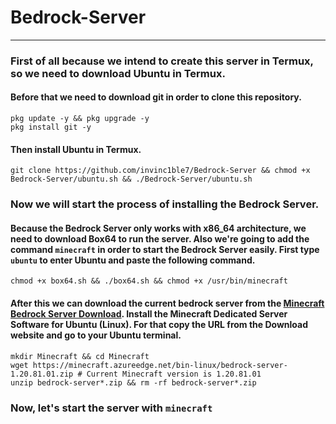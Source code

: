 # Bedrock-Server
***
### First of all because we intend to create this server in Termux, so we need to download Ubuntu in Termux.
#### Before that we need to download git in order to clone this repository.
```shell
pkg update -y && pkg upgrade -y
pkg install git -y
```
#### Then install Ubuntu in Termux.
```shell
git clone https://github.com/invinc1ble7/Bedrock-Server && chmod +x Bedrock-Server/ubuntu.sh && ./Bedrock-Server/ubuntu.sh
```
### Now we will start the process of installing the Bedrock Server.
#### Because the Bedrock Server only works with x86_64 architecture, we need to download Box64 to run the server. Also we're going to add the command ```minecraft``` in order to start the Bedrock Server easily. First type ```ubuntu``` to enter Ubuntu and paste the following command.
```shell
chmod +x box64.sh && ./box64.sh && chmod +x /usr/bin/minecraft
```
#### After this we can download the current bedrock server from the [Minecraft Bedrock Server Download](https://www.minecraft.net/en-us/download/server/bedrock). Install the Minecraft Dedicated Server Software for Ubuntu (Linux). For that copy the URL from the Download website and go to your Ubuntu terminal.
```
mkdir Minecraft && cd Minecraft
wget https://minecraft.azureedge.net/bin-linux/bedrock-server-1.20.81.01.zip # Current Minecraft version is 1.20.81.01
unzip bedrock-server*.zip && rm -rf bedrock-server*.zip
```
### Now, let's start the server with ```minecraft```
